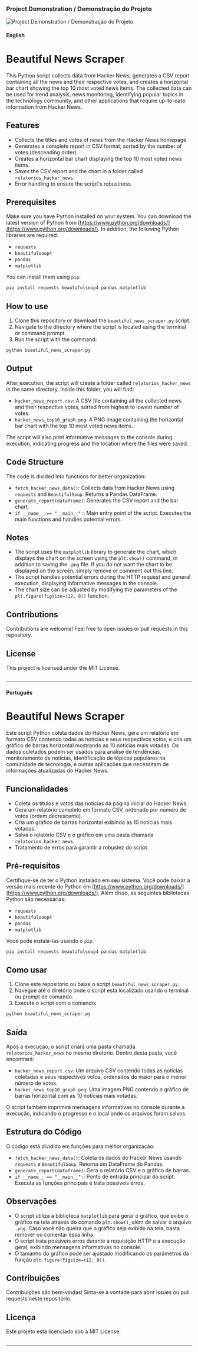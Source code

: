 ### Project Demonstration / Demonstração do Projeto

![Project Demonstration / Demonstração do Projeto](https://github.com/arnesanches/beautiful-news-scraper/blob/main/Anima%C3%A7%C3%A3o.gif?raw=true)

#### English

# Beautiful News Scraper

This Python script collects data from Hacker News, generates a CSV report containing all the news and their respective votes, and creates a horizontal bar chart showing the top 10 most voted news items. The collected data can be used for trend analysis, news monitoring, identifying popular topics in the technology community, and other applications that require up-to-date information from Hacker News.

## Features

*   Collects the titles and votes of news from the Hacker News homepage.
*   Generates a complete report in CSV format, sorted by the number of votes (descending order).
*   Creates a horizontal bar chart displaying the top 10 most voted news items.
*   Saves the CSV report and the chart in a folder called `relatorios_hacker_news`.
*   Error handling to ensure the script's robustness.

## Prerequisites

Make sure you have Python installed on your system. You can download the latest version of Python from [https://www.python.org/downloads/](https://www.python.org/downloads/). In addition, the following Python libraries are required:

*   `requests`
*   `beautifulsoup4`
*   `pandas`
*   `matplotlib`

You can install them using `pip`:
```bash
pip install requests beautifulsoup4 pandas matplotlib
```
## How to use

1.  Clone this repository or download the `beautiful_news_scraper.py` script.
2.  Navigate to the directory where the script is located using the terminal or command prompt.
3.  Run the script with the command:

```bash
python beautiful_news_scraper.py
```
## Output

After execution, the script will create a folder called `relatorios_hacker_news` in the same directory. Inside this folder, you will find:

*   `hacker_news_report.csv`: A CSV file containing all the collected news and their respective votes, sorted from highest to lowest number of votes.
*   `hacker_news_top10_graph.png`: A PNG image containing the horizontal bar chart with the top 10 most voted news items.

The script will also print informative messages to the console during execution, indicating progress and the location where the files were saved.

## Code Structure

The code is divided into functions for better organization:

*   `fetch_hacker_news_data()`: Collects data from Hacker News using `requests` and `BeautifulSoup`. Returns a Pandas DataFrame.
*   `generate_report(dataframe)`: Generates the CSV report and the bar chart.
*   `if __name__ == "__main__":`: Main entry point of the script. Executes the main functions and handles potential errors.

## Notes

*   The script uses the `matplotlib` library to generate the chart, which displays the chart on the screen using the `plt.show()` command, in addition to saving the `.png` file. If you do not want the chart to be displayed on the screen, simply remove or comment out this line.
*   The script handles potential errors during the HTTP request and general execution, displaying informative messages in the console.
*   The chart size can be adjusted by modifying the parameters of the `plt.figure(figsize=(12, 8))` function.

## Contributions

Contributions are welcome! Feel free to open issues or pull requests in this repository.

## License

This project is licensed under the MIT License.

##
---

#### Português

# Beautiful News Scraper

Este script Python coleta dados do Hacker News, gera um relatório em formato CSV contendo todas as notícias e seus respectivos votos, e cria um gráfico de barras horizontal mostrando as 10 notícias mais votadas. Os dados coletados podem ser usados para análise de tendências, monitoramento de notícias, identificação de tópicos populares na comunidade de tecnologia, e outras aplicações que necessitam de informações atualizadas do Hacker News.

## Funcionalidades

*   Coleta os títulos e votos das notícias da página inicial do Hacker News.
*   Gera um relatório completo em formato CSV, ordenado por número de votos (ordem decrescente).
*   Cria um gráfico de barras horizontal exibindo as 10 notícias mais votadas.
*   Salva o relatório CSV e o gráfico em uma pasta chamada `relatorios_hacker_news`.
*   Tratamento de erros para garantir a robustez do script.

## Pré-requisitos

Certifique-se de ter o Python instalado em seu sistema. Você pode baixar a versão mais recente do Python em [https://www.python.org/downloads/](https://www.python.org/downloads/). Além disso, as seguintes bibliotecas Python são necessárias:

*   `requests`
*   `beautifulsoup4`
*   `pandas`
*   `matplotlib`

Você pode instalá-las usando o `pip`:
```bash
pip install requests beautifulsoup4 pandas matplotlib
```
## Como usar

1.  Clone este repositório ou baixe o script `beautiful_news_scraper.py`.
2.  Navegue até o diretório onde o script está localizado usando o terminal ou prompt de comando.
3.  Execute o script com o comando:
```bash
python beautiful_news_scraper.py
```
## Saída

Após a execução, o script criará uma pasta chamada `relatorios_hacker_news` no mesmo diretório. Dentro desta pasta, você encontrará:

*   `hacker_news_report.csv`: Um arquivo CSV contendo todas as notícias coletadas e seus respectivos votos, ordenados do maior para o menor número de votos.
*   `hacker_news_top10_graph.png`: Uma imagem PNG contendo o gráfico de barras horizontal com as 10 notícias mais votadas.

O script também imprimirá mensagens informativas no console durante a execução, indicando o progresso e o local onde os arquivos foram salvos.

## Estrutura do Código

O código está dividido em funções para melhor organização:

*   `fetch_hacker_news_data()`: Coleta os dados do Hacker News usando `requests` e `BeautifulSoup`. Retorna um DataFrame do Pandas.
*   `generate_report(dataframe)`: Gera o relatório CSV e o gráfico de barras.
*   `if __name__ == "__main__":`: Ponto de entrada principal do script. Executa as funções principais e trata possíveis erros.

## Observações

*   O script utiliza a biblioteca `matplotlib` para gerar o gráfico, que exibe o gráfico na tela através do comando `plt.show()`, além de salvar o arquivo `.png`. Caso você não queira que o gráfico seja exibido na tela, basta remover ou comentar essa linha.
*   O script trata possíveis erros durante a requisição HTTP e a execução geral, exibindo mensagens informativas no console.
*   O tamanho do gráfico pode ser ajustado modificando os parâmetros da função `plt.figure(figsize=(12, 8))`.

## Contribuições

Contribuições são bem-vindas! Sinta-se à vontade para abrir issues ou pull requests neste repositório.

## Licença

Este projeto está licenciado sob a MIT License.

##
---

